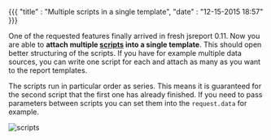 {{{
    "title"    : "Multiple scripts in a single template",
    "date"     : "12-15-2015 18:57"
}}}

One of the requested features finally arrived in fresh jsreport 0.11. Now you are able to **attach multiple [scripts](/learn/scripts) into a single template**. This  should open better structuring of the scripts. If you have for example multiple data sources, you can write one script for each and attach as many as you want to the report templates.

The scripts run in particular order as series. This means it is guaranteed for the second script that the first one has already finished. If you need to pass parameters between scripts you can set them into the `request.data` for example.

![scripts](http://jsreport.net/blog/scripts.gif)